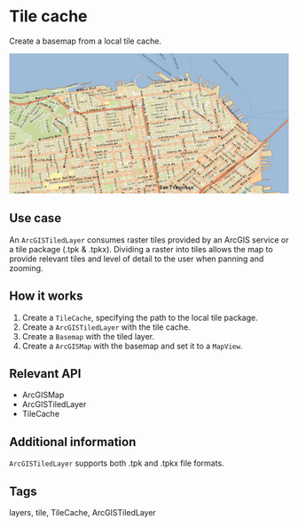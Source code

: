 # Tile cache

Create a basemap from a local tile cache.

![](TileCache.png)

## Use case

An `ArcGISTiledLayer` consumes raster tiles provided by an ArcGIS service or a tile package (.tpk & .tpkx). Dividing a raster into tiles allows the map to provide relevant tiles and level of detail to the user when panning and zooming.

## How it works

1.  Create a `TileCache`, specifying the path to the local tile package.
2.  Create a `ArcGISTiledLayer` with the tile cache.
3.  Create a `Basemap` with the tiled layer.
4.  Create a `ArcGISMap` with the basemap and set it to a `MapView`.

## Relevant API

*   ArcGISMap
*   ArcGISTiledLayer
*   TileCache

## Additional information

`ArcGISTiledLayer` supports both .tpk and .tpkx file formats.

## Tags

layers, tile, TileCache, ArcGISTiledLayer
